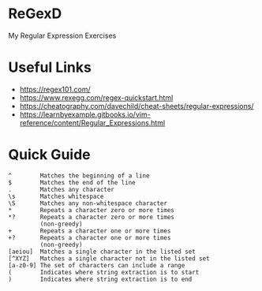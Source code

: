 # ReGexD
My Regular Expression Exercises

# Useful Links
* https://regex101.com/
* https://www.rexegg.com/regex-quickstart.html
* https://cheatography.com/davechild/cheat-sheets/regular-expressions/
* https://learnbyexample.gitbooks.io/vim-reference/content/Regular_Expressions.html

# Quick Guide
```
^        Matches the beginning of a line
$        Matches the end of the line
.        Matches any character
\s       Matches whitespace
\S       Matches any non-whitespace character
*        Repeats a character zero or more times
*?       Repeats a character zero or more times 
         (non-greedy)
+        Repeats a character one or more times
+?       Repeats a character one or more times 
         (non-greedy)
[aeiou]  Matches a single character in the listed set
[^XYZ]   Matches a single character not in the listed set
[a-z0-9] The set of characters can include a range
(        Indicates where string extraction is to start
)        Indicates where string extraction is to end
```

